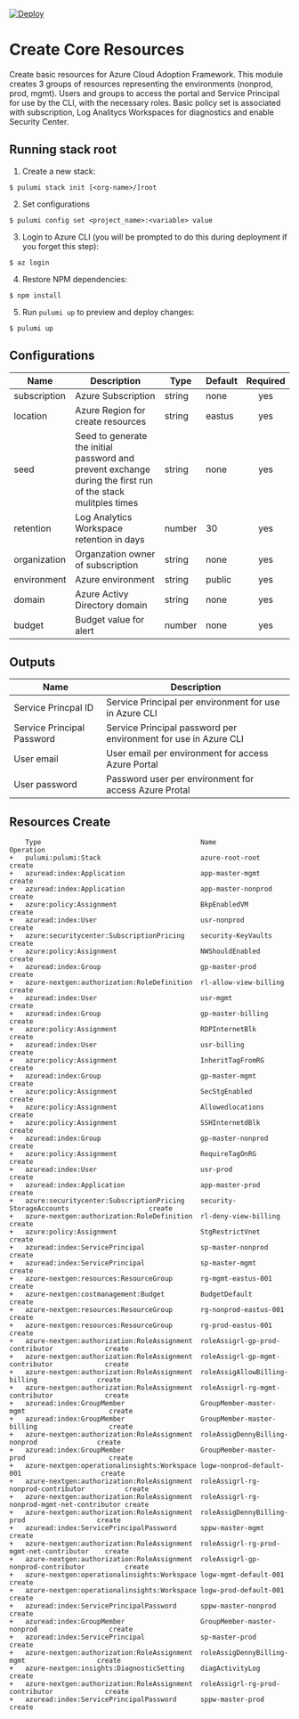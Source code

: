 [![Deploy](https://get.pulumi.com/new/button.svg)](https://app.pulumi.com/new)

# Create  Core Resources

Create basic resources for Azure Cloud Adoption Framework. This module creates 3 groups of resources representing the environments (nonprod, prod, mgmt).
Users and groups to access the portal and Service Principal for use by the CLI, with the necessary roles. Basic policy set is associated with subscription,
Log Analitycs Workspaces for diagnostics and enable Security Center.

## Running stack root

1.  Create a new stack:

```
$ pulumi stack init [<org-name>/]root 
```

2.  Set configurations

```
$ pulumi config set <project_name>:<variable> value 
```

3. Login to Azure CLI (you will be prompted to do this during deployment if you forget this step):

```
$ az login 
```

4.  Restore NPM dependencies:

```
$ npm install
```

5.  Run `pulumi up` to preview and deploy changes:

```
$ pulumi up
```


## Configurations


| Name | Description | Type | Default | Required |
|------|-------------|------|---------|:--------:|
|subscription| Azure Subscription| string| none| yes|
|location| Azure Region for create resources| string| eastus| yes|
|seed| Seed to generate the initial password and prevent exchange during the first run of the stack mulitples times| string| none| yes|
|retention| Log Analytics Workspace retention in days| number| 30| yes|
|organization| Organzation owner of subscription| string| none| yes|
|environment| Azure environment| string| public| yes|
|domain| Azure Activy Directory domain| string| none| yes|
|budget| Budget value for alert| number| none| yes|


## Outputs


| Name | Description | 
|------|-------------|
|Service Princpal ID| Service Principal per environment  for use in Azure CLI|
|Service Principal Password| Service Principal password per environment  for use in Azure CLI |
|User email| User email per environment  for access Azure Portal|
|User password| Password user per environment for access Azure Protal|



## Resources Create
```
    Type                                        Name                                        Operation
+   pulumi:pulumi:Stack                         azure-root-root                             create
+   azuread:index:Application                   app-master-mgmt                             create
+   azuread:index:Application                   app-master-nonprod                          create
+   azure:policy:Assignment                     BkpEnabledVM                                create
+   azuread:index:User                          usr-nonprod                                 create
+   azure:securitycenter:SubscriptionPricing    security-KeyVaults                          create
+   azure:policy:Assignment                     NWShouldEnabled                             create
+   azuread:index:Group                         gp-master-prod                              create
+   azure-nextgen:authorization:RoleDefinition  rl-allow-view-billing                       create
+   azuread:index:User                          usr-mgmt                                    create
+   azuread:index:Group                         gp-master-billing                           create
+   azure:policy:Assignment                     RDPInternetBlk                              create
+   azuread:index:User                          usr-billing                                 create
+   azure:policy:Assignment                     InheritTagFromRG                            create
+   azuread:index:Group                         gp-master-mgmt                              create
+   azure:policy:Assignment                     SecStgEnabled                               create
+   azure:policy:Assignment                     Allowedlocations                            create
+   azure:policy:Assignment                     SSHInternetdBlk                             create
+   azuread:index:Group                         gp-master-nonprod                           create
+   azure:policy:Assignment                     RequireTagOnRG                              create
+   azuread:index:User                          usr-prod                                    create
+   azuread:index:Application                   app-master-prod                             create
+   azure:securitycenter:SubscriptionPricing    security-StorageAccounts                    create
+   azure-nextgen:authorization:RoleDefinition  rl-deny-view-billing                        create
+   azure:policy:Assignment                     StgRestrictVnet                             create
+   azuread:index:ServicePrincipal              sp-master-nonprod                           create
+   azuread:index:ServicePrincipal              sp-master-mgmt                              create
+   azure-nextgen:resources:ResourceGroup       rg-mgmt-eastus-001                          create
+   azure-nextgen:costmanagement:Budget         BudgetDefault                               create
+   azure-nextgen:resources:ResourceGroup       rg-nonprod-eastus-001                       create
+   azure-nextgen:resources:ResourceGroup       rg-prod-eastus-001                          create
+   azure-nextgen:authorization:RoleAssignment  roleAssigrl-gp-prod-contributor             create
+   azure-nextgen:authorization:RoleAssignment  roleAssigrl-gp-mgmt-contributor             create
+   azure-nextgen:authorization:RoleAssignment  roleAssigAllowBilling-billing               create
+   azure-nextgen:authorization:RoleAssignment  roleAssigrl-rg-mgmt-contributor             create
+   azuread:index:GroupMember                   GroupMember-master-mgmt                     create
+   azuread:index:GroupMember                   GroupMember-master-billing                  create
+   azure-nextgen:authorization:RoleAssignment  roleAssigDennyBilling-nonprod               create
+   azuread:index:GroupMember                   GroupMember-master-prod                     create
+   azure-nextgen:operationalinsights:Workspace logw-nonprod-default-001                    create
+   azure-nextgen:authorization:RoleAssignment  roleAssigrl-rg-nonprod-contributor          create
+   azure-nextgen:authorization:RoleAssignment  roleAssigrl-rg-nonprod-mgmt-net-contributor create
+   azure-nextgen:authorization:RoleAssignment  roleAssigDennyBilling-prod                  create
+   azuread:index:ServicePrincipalPassword      sppw-master-mgmt                            create
+   azure-nextgen:authorization:RoleAssignment  roleAssigrl-rg-prod-mgmt-net-contributor    create
+   azure-nextgen:authorization:RoleAssignment  roleAssigrl-gp-nonprod-contributor          create
+   azure-nextgen:operationalinsights:Workspace logw-mgmt-default-001                       create
+   azure-nextgen:operationalinsights:Workspace logw-prod-default-001                       create
+   azuread:index:ServicePrincipalPassword      sppw-master-nonprod                         create
+   azuread:index:GroupMember                   GroupMember-master-nonprod                  create
+   azuread:index:ServicePrincipal              sp-master-prod                              create
+   azure-nextgen:authorization:RoleAssignment  roleAssigDennyBilling-mgmt                  create
+   azure-nextgen:insights:DiagnosticSetting    diagActivityLog                             create
+   azure-nextgen:authorization:RoleAssignment  roleAssigrl-rg-prod-contributor             create
+   azuread:index:ServicePrincipalPassword      sppw-master-prod                            create
```